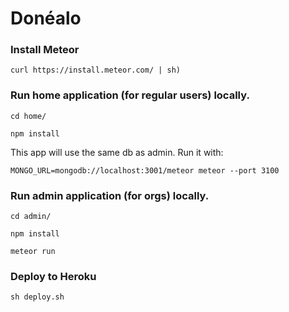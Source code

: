 # Donéalo

### Install Meteor

`curl https://install.meteor.com/ | sh)`

### Run home application (for regular users) locally.

`cd home/` 

`npm install`

This app will use the same db as admin. Run it with:

`MONGO_URL=mongodb://localhost:3001/meteor meteor --port 3100`

### Run admin application (for orgs) locally.

`cd admin/`

`npm install`

`meteor run`

### Deploy to Heroku 

`sh deploy.sh`

